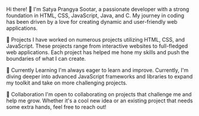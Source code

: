 Hi there! 👋
I'm Satya Prangya Sootar, a passionate developer with a strong foundation in HTML, CSS, JavaScript, Java, and C. My journey in coding has been driven by a love for creating dynamic and user-friendly web applications.

🔭 Projects
I have worked on numerous projects utilizing HTML, CSS, and JavaScript. These projects range from interactive websites to full-fledged web applications. Each project has helped me hone my skills and push the boundaries of what I can create.

🌱 Currently Learning
I'm always eager to learn and improve. Currently, I'm diving deeper into advanced JavaScript frameworks and libraries to expand my toolkit and take on more challenging projects.

👯 Collaboration
I'm open to collaborating on projects that challenge me and help me grow. Whether it's a cool new idea or an existing project that needs some extra hands, feel free to reach out!

<!---
satyasootar/satyasootar is a ✨ special ✨ repository because its `README.md` (this file) appears on your GitHub profile.
You can click the Preview link to take a look at your changes.
--->
